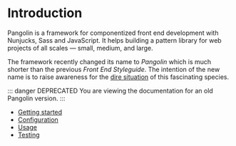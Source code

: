 # Introduction

Pangolin is a framework for componentized front end development with Nunjucks, Sass and JavaScript. It helps building a pattern library for web projects of all scales — small, medium, and large.

The framework recently changed its name to _Pangolin_ which is much shorter than the previous _Front End Styleguide_. The intention of the new name is to raise awareness for the [dire situation](https://en.wikipedia.org/wiki/Pangolin) of this fascinating species.

::: danger DEPRECATED
You are viewing the documentation for an old Pangolin version.
:::

* [Getting started](getting-started.md)
* [Configuration](configuration.md)
* [Usage](usage.md)
* [Testing](testing.md)
